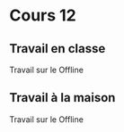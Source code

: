
# Cours 12

## Travail en classe
Travail sur le Offline 

## Travail à la maison
Travail sur le Offline 
